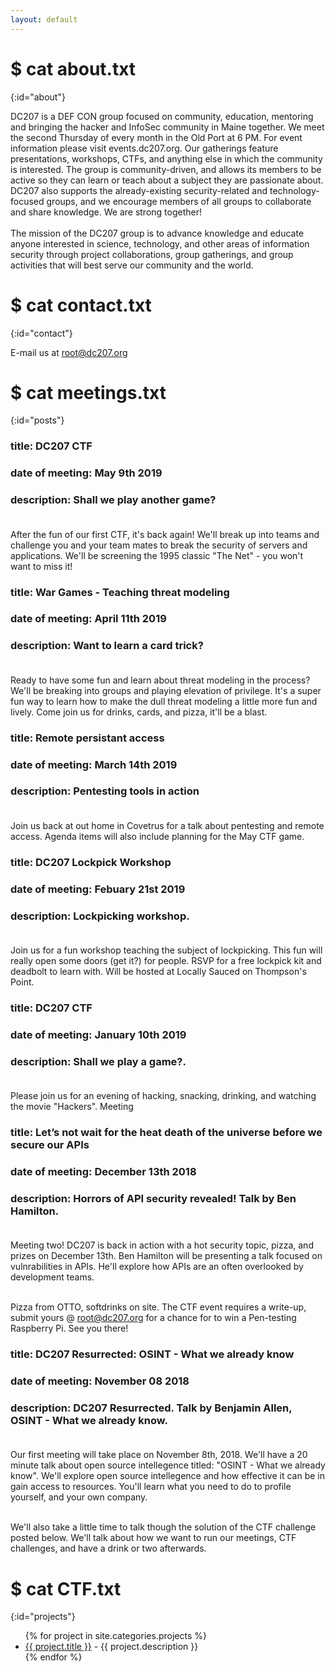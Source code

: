 ```yaml
---
layout: default
---
```


# $ cat about.txt
{:id="about"}

DC207 is a DEF CON group focused on community, education, mentoring and bringing the hacker and InfoSec community in Maine together. We meet the second Thursday of every month in the Old Port at 6 PM. For event information please visit events.dc207.org. Our gatherings feature presentations, workshops, CTFs, and anything else in which the community is interested. The group is community-driven, and allows its members to be active so they can learn or teach about a subject they are passionate about. DC207 also supports the already-existing security-related and technology-focused groups, and we encourage members of all groups to collaborate and share knowledge. We are strong together!
<br><br>
The mission of the DC207 group is to advance knowledge and educate anyone interested in science, technology, and other areas of information security through project collaborations, group gatherings, and group activities that will best serve our community and the world.

# $ cat contact.txt
{:id="contact"}

E-mail us at root@dc207.org

# $ cat meetings.txt
{:id="posts"}

### title: DC207 CTF<br>
### date of meeting: May 9th 2019<br>
### description: Shall we play another game? <br><br>
After the fun of our first CTF, it's back again! We'll break up into teams and challenge you and your team mates to break the security of servers and applications. We'll be screening the 1995 classic "The Net" - you won't want to miss it!

### title: War Games - Teaching threat modeling <br>
### date of meeting: April 11th 2019<br>
### description: Want to learn a card trick? <br><br>
Ready to have some fun and learn about threat modeling in the process? We'll be breaking into groups and playing elevation of privilege. It's a super fun way to learn how to make the dull threat modeling a little more fun and lively. Come join us for drinks, cards, and pizza, it'll be a blast.

### title: Remote persistant access<br>
### date of meeting: March 14th 2019<br>
### description: Pentesting tools in action<br><br>
Join us back at out home in Covetrus for a talk about pentesting and remote access. Agenda items will also include planning for the May CTF game. 

### title: DC207 Lockpick Workshop<br>
### date of meeting: Febuary 21st 2019<br>
### description: Lockpicking workshop.<br><br>
Join us for a fun workshop teaching the subject of lockpicking. This fun will really open some doors (get it?) for people. RSVP for a free lockpick kit and deadbolt to learn with. Will be hosted at Locally Sauced on Thompson's Point. 

### title: DC207 CTF<br>
### date of meeting: January 10th 2019<br>
### description: Shall we play a game?.<br><br>
Please join us for an evening of hacking, snacking, drinking, and watching the movie "Hackers". Meeting

### title: Let’s not wait for the heat death of the universe before we secure our APIs<br>
### date of meeting: December 13th 2018<br>
### description: Horrors of API security revealed! Talk by Ben Hamilton.<br><br>
Meeting two! DC207 is back in action with a hot security topic, pizza, and prizes on December 13th. Ben Hamilton will be presenting a talk focused on vulnrabilities in APIs. He'll explore how APIs are an often overlooked by development teams.<br><br>

Pizza from OTTO, softdrinks on site. The CTF event requires a write-up, submit yours @ root@dc207.org for a chance for to win a Pen-testing Raspberry Pi. See you there!

### title: DC207 Resurrected: OSINT - What we already know <br>
### date of meeting: November 08 2018<br>
### description: DC207 Resurrected. Talk by Benjamin Allen, OSINT - What we already know.<br><br>
Our first meeting will take place on November 8th, 2018. We'll have a 20 minute talk about open source intellegence titled: "OSINT - What we already know". We'll explore open source intellegence and how effective it can be in gain access to resources. You'll learn what you need to do to profile yourself, and your own company.<br><br>

We'll also take a little time to talk though the solution of the CTF challenge posted below. We'll talk about how we want to run our meetings, CTF challenges, and have a drink or two afterwards.
# $ cat CTF.txt
{:id="projects"}

<ul>
{% for project in site.categories.projects %}
<li><a href="{{ project.link }}">{{ project.title }}</a> - {{ project.description }}</li>
{% endfor %}
</ul>

